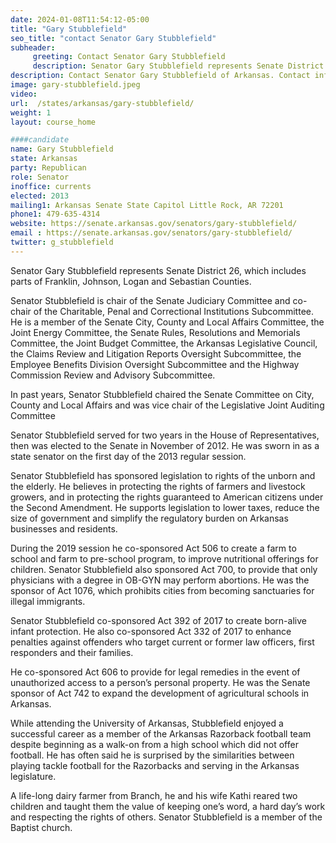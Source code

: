 ```yaml
---
date: 2024-01-08T11:54:12-05:00
title: "Gary Stubblefield"
seo_title: "contact Senator Gary Stubblefield"
subheader:
     greeting: Contact Senator Gary Stubblefield
     description: Senator Gary Stubblefield represents Senate District 26, which includes parts of Franklin, Johnson, Logan and Sebastian Counties. Senator Stubblefield is chair of the Senate Judiciary Committee and co-chair of the Charitable, Penal and Correctional Institutions Subcommittee.
description: Contact Senator Gary Stubblefield of Arkansas. Contact information for Gary Stubblefield includes email address, phone number, and mailing address.
image: gary-stubblefield.jpeg
video:
url:  /states/arkansas/gary-stubblefield/
weight: 1
layout: course_home

####candidate
name: Gary Stubblefield
state: Arkansas
party: Republican
role: Senator
inoffice: currents
elected: 2013
mailing1: Arkansas Senate State Capitol Little Rock, AR 72201
phone1: 479-635-4314
website: https://senate.arkansas.gov/senators/gary-stubblefield/
email : https://senate.arkansas.gov/senators/gary-stubblefield/
twitter: g_stubblefield
---
```


Senator Gary Stubblefield represents Senate District 26, which includes parts of Franklin, Johnson, Logan and Sebastian Counties.

Senator Stubblefield is chair of the Senate Judiciary Committee and co-chair of the Charitable, Penal and Correctional Institutions Subcommittee.  He is a member of the Senate City, County and Local Affairs Committee, the Joint Energy Committee, the Senate Rules, Resolutions and Memorials Committee, the Joint Budget Committee, the Arkansas Legislative Council, the Claims Review and Litigation Reports Oversight Subcommittee, the Employee Benefits Division Oversight Subcommittee and the Highway Commission Review and Advisory Subcommittee.

In past years, Senator Stubblefield chaired the Senate Committee on City, County and Local Affairs and was vice chair of the Legislative Joint Auditing Committee

Senator Stubblefield served for two years in the House of Representatives, then was elected to the Senate in November of 2012. He was sworn in as a state senator on the first day of the 2013 regular session.

Senator Stubblefield has sponsored legislation to rights of the unborn and the elderly. He believes in protecting the rights of farmers and livestock growers, and in protecting the rights guaranteed to American citizens under the Second Amendment. He supports legislation to lower taxes, reduce the size of government and simplify the regulatory burden on Arkansas businesses and residents.

During the 2019 session he co-sponsored Act 506 to create a farm to school and farm to pre-school program, to improve nutritional offerings for children.  Senator Stubblefield also sponsored Act 700, to provide that only physicians with a degree in OB-GYN may perform abortions. He was the sponsor of Act 1076, which prohibits cities from becoming sanctuaries for illegal immigrants.

Senator Stubblefield co-sponsored Act 392 of 2017 to create born-alive infant protection. He also co-sponsored Act 332 of 2017 to enhance penalties against offenders who target current or former law officers, first responders and their families.

He co-sponsored Act 606 to provide for legal remedies in the event of unauthorized access to a person’s personal property. He was the Senate sponsor of Act 742 to expand the development of agricultural schools in Arkansas.

While attending the University of Arkansas, Stubblefield enjoyed a successful career as a member of the Arkansas Razorback football team despite beginning as a walk-on from a high school which did not offer football. He has often said he is surprised by the similarities between playing tackle football for the Razorbacks and serving in the Arkansas legislature.

A life-long dairy farmer from Branch, he and his wife Kathi reared two children and taught them the value of keeping one’s word, a hard day’s work and respecting the rights of others.  Senator Stubblefield is a member of the Baptist church.
